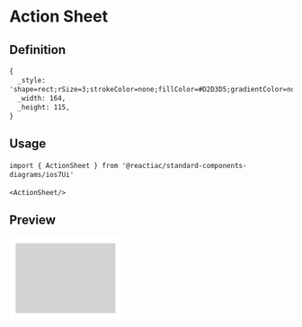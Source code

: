 # Action Sheet

## Definition

```
{
  _style: 'shape=rect;rSize=3;strokeColor=none;fillColor=#D2D3D5;gradientColor=none;shadow=0;html=1;',
  _width: 164,
  _height: 115,
}
```

## Usage

```
import { ActionSheet } from '@reactiac/standard-components-diagrams/ios7Ui'

<ActionSheet/>
```

## Preview

<img src="./action-sheet.png" width="200"/>
